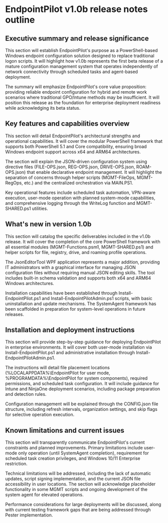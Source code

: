 # EndpointPilot v1.0b release notes outline

## Executive summary and release significance

This section will establish EndpointPilot's purpose as a PowerShell-based Windows endpoint configuration solution designed to replace traditional logon scripts. It will highlight how v1.0b represents the first beta release of a mature configuration management system that operates independently of network connectivity through scheduled tasks and agent-based deployment.

The summary will emphasize EndpointPilot's core value proposition: providing reliable endpoint configuration for hybrid and remote work scenarios where traditional GPO/Intune methods may be insufficient. It will position this release as the foundation for enterprise deployment readiness while acknowledging its beta status.

## Key features and capabilities overview

This section will detail EndpointPilot's architectural strengths and operational capabilities. It will cover the modular PowerShell framework that supports both PowerShell 5.1 and Core compatibility, ensuring broad Windows endpoint support across x64 and ARM64 architectures.

The section will explain the JSON-driven configuration system using directive files (FILE-OPS.json, REG-OPS.json, DRIVE-OPS.json, ROAM-OPS.json) that enable declarative endpoint management. It will highlight the separation of concerns through helper scripts (MGMT-FileOps, MGMT-RegOps, etc.) and the centralized orchestration via MAIN.PS1.

Key operational features include scheduled task automation, VPN-aware execution, user-mode operation with planned system-mode capabilities, and comprehensive logging through the WriteLog function and MGMT-SHARED.ps1 utilities.

## What's new in version 1.0b

This section will catalog the specific deliverables included in the v1.0b release. It will cover the completion of the core PowerShell framework with all essential modules (MGMT-Functions.psm1, MGMT-SHARED.ps1) and helper scripts for file, registry, drive, and roaming profile operations.

The JsonEditorTool WPF application represents a major addition, providing IT administrators with a graphical interface for managing JSON configuration files without requiring manual JSON editing skills. The tool includes built-in schema validation and supports both x64 and ARM64 Windows architectures.

Installation capabilities have been established through Install-EndpointPilot.ps1 and Install-EndpointPilotAdmin.ps1 scripts, with basic uninstallation and update mechanisms. The SystemAgent framework has been scaffolded in preparation for system-level operations in future releases.

## Installation and deployment instructions

This section will provide step-by-step guidance for deploying EndpointPilot in enterprise environments. It will cover both user-mode installation via Install-EndpointPilot.ps1 and administrative installation through Install-EndpointPilotAdmin.ps1.

The instructions will detail file placement locations (%LOCALAPPDATA%\EndpointPilot for user mode, %PROGRAMDATA%\EndpointPilot for system components), required permissions, and scheduled task configuration. It will include guidance for Intune and NinjaOne deployment scenarios, including package preparation and detection rules.

Configuration management will be explained through the CONFIG.json file structure, including refresh intervals, organization settings, and skip flags for selective operation execution.

## Known limitations and current issues

This section will transparently communicate EndpointPilot's current constraints and planned improvements. Primary limitations include user-mode only operation (until SystemAgent completion), requirement for scheduled task creation privileges, and Windows 10/11 Enterprise restriction.

Technical limitations will be addressed, including the lack of automatic updates, script signing implementation, and the current JSON file accessibility in user locations. The section will acknowledge placeholder functionality in some MGMT scripts and ongoing development of the system agent for elevated operations.

Performance considerations for large deployments will be discussed, along with current testing framework gaps that are being addressed through Pester implementation.